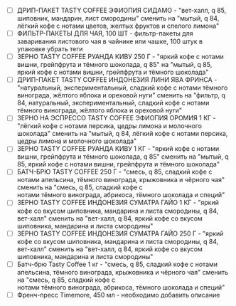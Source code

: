 - [ ] ДРИП-ПАКЕТ TASTY COFFEE ЭФИОПИЯ СИДАМО - "вет-халл, q 85, шиповник, мандарин, лист смородины" сменить на "мытый, q 84, лёгкий кофе с нотами цветов, желтых фруктов и спелого лимона"
- [ ] ФИЛЬТР-ПАКЕТЫ ДЛЯ ЧАЯ, 100 ШТ - <span>фильтр-пакеты для заваривания листового чая в чайнике или чашке, 100 штук в упаковке</span> убрать теги
- [ ] ЗЕРНО TASTY COFFEE РУАНДА КИВУ 250 Г - "яркий кофе с нотами вишни, грейпфрута и тёмного шоколада, q 85" на "мытый, q 85, яркий кофе с нотами вишни, грейпфрута и тёмного шоколада"
- [ ] ДРИП-ПАКЕТ TASTY COFFEE ИНДОНЕЗИЯ ЛИНИ ЯВА ФРИНСА - "натуральный, экспериментальный, сладкий кофе с нотами тёмного винограда, жёлтого яблока и ореховой нуги" сменить на "фильтр, q 84, натуральный, экспериментальный, сладкий кофе с нотами тёмного винограда, жёлтого яблока и ореховой нуги"
- [ ] ЗЕРНО НА ЭСПРЕССО TASTY COFFEE ЭФИОПИЯ ОРОМИЯ 1 КГ - "лёгкий кофе с нотами персика, цедры лимона и молочного шоколада" сменить на "мытый, q 84, лёгкий кофе с нотами персика, цедры лимона и молочного шоколада"
- [ ] ЗЕРНО TASTY COFFEE РУАНДА КИВУ 1 КГ - "яркий кофе с нотами вишни, грейпфрута и тёмного шоколада, q 85" сменить на "мытый, q 85, яркий кофе с нотами вишни, грейпфрута и тёмного шоколада"
- [ ] БАТЧ-БРЮ TASTY COFFEE 250 Г - "смесь, q 85, сладкий кофе с нотами апельсина, тёмного винограда, крыжовника и чёрного чая" сменить на "смесь, q 85, сладкий кофе с нотами тёмного винограда, абрикоса, тёмного шоколада и специй"
- [ ] ЗЕРНО TASTY COFFEE ИНДОНЕЗИЯ СУМАТРА ГАЙО 1 КГ - "яркий кофе со вкусом шиповника, мандарина и листа смородины, q 84, вет-халл" сменить на "вет-халл, q 84, яркий кофе со вкусом шиповника, мандарина и листа смородины"
- [ ] ЗЕРНО TASTY COFFEE ИНДОНЕЗИЯ СУМАТРА ГАЙО 250 Г - "яркий кофе со вкусом шиповника, мандарина и листа смородины, q 84, вет-халл" сменить на "вет-халл, q 84, яркий кофе со вкусом шиповника, мандарина и листа смородины"
- [ ] Батч-брю Tasty Coffee 1 кг - "смесь, q 85, сладкий кофе с нотами апельсина, тёмного винограда, крыжовника и чёрного чая" сменить на "смесь, q 85, сладкий кофе с нотами тёмного винограда, абрикоса, тёмного шоколада и специй"
- [ ] Френч-пресс Timemore, 450 мл - необходимо добавить описание
